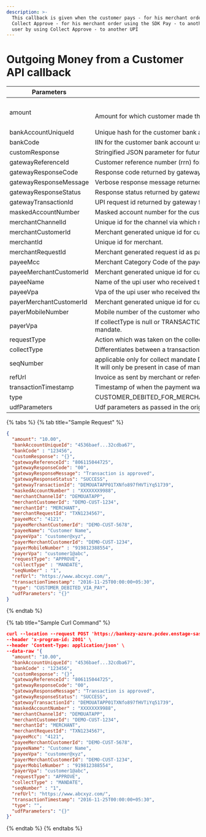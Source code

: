 ```yaml
---
description: >-
  This callback is given when the customer pays - for his merchant order using
  Collect Approve - for his merchant order using the SDK Pay - to another UPI
  user by using Collect Approve - to another UPI
---
```


# Outgoing Money from a Customer API callback

| Parameters              | Description                                                                                                                                                                                |
| ----------------------- | ------------------------------------------------------------------------------------------------------------------------------------------------------------------------------------------ |
| amount                  | <p><br>Amount for which customer made the payment.</p>                                                                                                                                     |
| bankAccountUniqueId     | Unique hash for the customer bank account used for transaction.                                                                                                                            |
| bankCode                | IIN for the customer bank account used for transaction.                                                                                                                                    |
| customResponse          | Stringified JSON parameter for future use.                                                                                                                                                 |
| gatewayReferenceId      | Customer reference number (rrn) for the transaction.                                                                                                                                       |
| gatewayResponseCode     | Response code returned by gateway for the transaction. Refer below.                                                                                                                        |
| gatewayResponseMessage  | Verbose response message returned by gateway for the transaction.                                                                                                                          |
| gatewayResponseStatus   | Response status returned by gateway                                                                                                                                                        |
| gatewayTransactionId    | UPI request id returned by gateway for the transaction.                                                                                                                                    |
| maskedAccountNumber     | Masked account number for the customer bank account used for transaction.                                                                                                                  |
| merchantChannelId       | Unique id for the channel via which request is made.                                                                                                                                       |
| merchantCustomerId      | Merchant generated unique id for customer who sent the payment.                                                                                                                            |
| merchantId              | Unique id for merchant.                                                                                                                                                                    |
| merchantRequestId       | Merchant generated request id as passed in the collect request                                                                                                                             |
| payeeMcc                | Merchant Category Code of the payee merchant.                                                                                                                                              |
| payeeMerchantCustomerId | Merchant generated unique id for customer who received the payment. Only if it is an onus P2P transaction.                                                                                 |
| payeeName               | Name of the upi user who received the payment.                                                                                                                                             |
| payeeVpa                | Vpa of the upi user who received the payment.                                                                                                                                              |
| payerMerchantCustomerId | Merchant generated unique id for customer who sent the payment.                                                                                                                            |
| payerMobileNumber       | Mobile number of the customer who made the payment.                                                                                                                                        |
| payerVpa                | If collectType is null or TRANSACTION, Vpa of the customer who received the collect request and if collectType is MANDATE, umn of the mandate.                                             |
| requestType             | Action which was taken on the collect request. Will not be present in case of EXPIRED callback.                                                                                            |
| collectType             | Differentiates between a transaction collect request (TRANSACTION) or a mandate execution collect request (MANDATE).                                                                       |
| seqNumber               | applicable only for collect mandate Denotes the recurring cycle of mandate execution. Will be received only during mandate executions. It will only be present in case of mandate request. |
| refUrl                  | Invoice as sent by merchant or reference to the transaction in the form of url.                                                                                                            |
| transactionTimestamp    | Timestamp of when the payment was received. (YYYY-MM-DDTHH:MM:SS+05:30)                                                                                                                    |
| type                    | CUSTOMER\_DEBITED\_FOR\_MERCHANT\_VIA\_COLLECT/CUSTOMER\_DEBITED\_FOR\_MERCHANT\_VIA\_PAY/CUSTOMER\_DEBITED\_VIA\_PAY                                                                      |
| udfParameters           | Udf parameters as passed in the original payment request.                                                                                                                                  |

{% tabs %}
{% tab title="Sample Request" %}
```json
{
  "amount": "10.00",
  "bankAccountUniqueId": "4536baef...32cdba67",
  "bankCode" : "123456",
  "customResponse": "{}",
  "gatewayReferenceId": "806115044725",
  "gatewayResponseCode": "00",
  "gatewayResponseMessage": "Transaction is approved",
  "gatewayResponseStatus": "SUCCESS",
  "gatewayTransactionId": "DEMOUATAPP01TXNfo897fHVTiYq51739",
  "maskedAccountNumber" : "XXXXXXX9988",
  "merchantChannelId": "DEMOUATAPP",
  "merchantCustomerId": "DEMO-CUST-1234",
  "merchantId": "MERCHANT",
  "merchantRequestId": "TXN1234567",
  "payeeMcc": "4121",
  "payeeMerchantCustomerId": "DEMO-CUST-5678",
  "payeeName": "Customer Name",
  "payeeVpa": "customer@xyz",
  "payerMerchantCustomerId": "DEMO-CUST-1234",
  "payerMobileNumber" : "919812388554",
  "payerVpa": "customer1@abc",
  "requestType": "APPROVE",
  "collectType" : "MANDATE",
  "seqNumber" : "1",
  "refUrl": "https://www.abcxyz.com/",
  "transactionTimestamp": "2016-11-25T00:00:00+05:30",
  "type": "CUSTOMER_DEBITED_VIA_PAY",
  "udfParameters": "{}"
}
```
{% endtab %}

{% tab title="Sample Curl Command" %}
```json
curl --location --request POST 'https://bankezy-azure.pcdev.enstage-sas.com/upi-integration/upi/callback/v1/transaction/status?X-API-KEY=Juspay' \
--header 'x-program-id: 2001' \
--header 'Content-Type: application/json' \
--data-raw '{
  "amount": "10.00",
  "bankAccountUniqueId": "4536baef...32cdba67",
  "bankCode" : "123456",
  "customResponse": "{}",
  "gatewayReferenceId": "806115044725",
  "gatewayResponseCode": "00",
  "gatewayResponseMessage": "Transaction is approved",
  "gatewayResponseStatus": "SUCCESS",
  "gatewayTransactionId": "DEMOUATAPP01TXNfo897fHVTiYq51739",
  "maskedAccountNumber" : "XXXXXXX9988",
  "merchantChannelId": "DEMOUATAPP",
  "merchantCustomerId": "DEMO-CUST-1234",
  "merchantId": "MERCHANT",
  "merchantRequestId": "TXN1234567",
  "payeeMcc": "4121",
  "payeeMerchantCustomerId": "DEMO-CUST-5678",
  "payeeName": "Customer Name",
  "payeeVpa": "customer@xyz",
  "payerMerchantCustomerId": "DEMO-CUST-1234",
  "payerMobileNumber" : "919812388554",
  "payerVpa": "customer1@abc",
  "requestType": "APPROVE",
  "collectType" : "MANDATE",
  "seqNumber" : "1",
  "refUrl": "https://www.abcxyz.com/",
  "transactionTimestamp": "2016-11-25T00:00:00+05:30",
  "type": "",
  "udfParameters": "{}"
}'
```
{% endtab %}
{% endtabs %}

